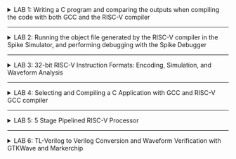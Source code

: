 <details>
  <summary>LAB 1:  Writing a C program and comparing the outputs when compiling the code with both GCC and the RISC-V compiler</summary>
   

   **Let's write a simple C program to count numbers from 1 to N and compile it using GCC.**

Code to count numbers from 1 to 30:

![Screenshot 2024-07-17 134436](https://github.com/user-attachments/assets/a684f778-bf97-4889-a4ff-e30908945d56)

Output:

![Screenshot from 2024-07-17 14-54-39](https://github.com/user-attachments/assets/918f5dba-6b4c-448f-9fb3-0d8d7de4a4da)

**Now let's compile the same code using RISC-V**

![Screenshot from 2024-07-17 14-54-45](https://github.com/user-attachments/assets/63a713bf-d308-4f0a-aa7b-80d3b56fb300)

We open the object dumpfile using the command
```
riscv64-unknown-elf-objdump -d -sum1toN.o | less
```

![Screenshot from 2024-07-17 14-54-55](https://github.com/user-attachments/assets/8f09fa57-9167-4c6c-8f94-49de255c374a)

</details>



***



<details>
  <summary>LAB 2: Running the object file generated by the RISC-V compiler in the Spike Simulator, and performing debugging with the Spike Debugger</summary>
     
  In our previous lab, we compiled our C code using both gcc and a RISC-V compiler.
   
  ![Screenshot from 2024-07-20 14-17-33](https://github.com/user-attachments/assets/290c7134-0096-4802-84de-a00084905d32)

![Screenshot from 2024-07-20 14-20-11](https://github.com/user-attachments/assets/216bf957-e569-47a0-b448-0eeafaa4ba14)


Now, we will examine the output file generated by compiling the C code with the RISC-V compiler and debug the instructions.

Steps followed
1) Inspect the output generated by compiling the code with the gcc compiler, located in the file 'a.out'
2) Inspect the output generated by compiling the code with the RISC-V compiler, located in the file 'sum1toN.o'. and Check whether the outputs are the same or not
   
   ![Screenshot from 2024-07-20 14-18-57](https://github.com/user-attachments/assets/b971e17f-7aa8-4c52-9c0b-a1433c3e24a8)
   
4) Now we start debugging using the spike debugger
5) We will allow the Spike debugger to run until the main function, specifically until the **100b0** instruction. After that, we will manually continue debugging and inspect the **a0** register before and after the execution. We observe that the instruction **lui a0, 0x21** updates the a0 register from **0x0000000000000001** to **0x0000000000021000**
   
   ![Screenshot from 2024-07-20 15-10-29](https://github.com/user-attachments/assets/6928d9f4-c50e-4c29-a4df-28be34fb50b2)

6) Next, we will manually debug the next instruction  i.e., **addi sp, sp, -16**. This instruction decrements the stack pointer (sp) by 16. Before executing this instruction, the sp register held the value **0x0000003ffffffb50**, which is then updated to **0x0000003ffffffb40**

      ![Screenshot 2024-07-20 235518](https://github.com/user-attachments/assets/5efd476a-c03c-46d7-a20d-bd528eabd4f8)

The output appears at register 100b8, and it remains the same regardless of whether the code is executed using the gcc or riscv compilers.

### Now we will see the difference in the switches O1 and Ofast
![Screenshot from 2024-08-12 21-08-32](https://github.com/user-attachments/assets/4da34596-2b81-47bd-8cec-640ced76a240)

**assembly code with O1 switch:**
![Screenshot from 2024-08-12 21-04-25](https://github.com/user-attachments/assets/184e2ba2-683e-4e9e-8855-6d6dcbedf306)

**assembly code with Ofast switch:**
![Screenshot from 2024-08-12 21-06-22](https://github.com/user-attachments/assets/48583f24-095d-42f7-bee7-64d438ede310)

+ Number of instructions when compiled with O1 switch = 14
+ Number of instructions when compiled with Ofast switch = 11
+ We can observe that using the **-Ofast** optimization switch results in fewer assembly instructions compared to the **-O1** switch.

</details>



***



<details>
  <summary>LAB 3: 32-bit RISC-V Instruction Formats: Encoding, Simulation, and Waveform Analysis </summary>

  ## Task 1: RISC-V Instruction Formats and Hexadecimal Encoding of Specific Instructions
  ### Base Instruction Formats

  RISC-V has six core instruction formats: R, I, S, B, U, and J. These are all fixed 32 bits in length. Here is a brief description of each format:

  There are four core instruction formats (R/I/S/U), and there are a further two variants of the instruction formats (B/J) based on the handling of immediates.
  1. **R-Type (Register)**
     + Format: opcode[6:0] | rd[11:7] | funct3[14:12] | rs1[19:15] | rs2[24:20] | funct7[31:25]
     + Used for register-register arithmetic and logical operations.
       ![Screenshot 2024-07-24 191623](https://github.com/user-attachments/assets/0bbb9695-b331-46e2-a75a-92a074344659)

  2. **I-Type (Immediate)**
     + Format: opcode[6:0] | rd[11:7] | funct3[14:12] | rs1[19:15] | imm[31:20]
     + Used for immediate arithmetic, logical operations, and load instructions.
       ![Screenshot 2024-07-24 191624](https://github.com/user-attachments/assets/41f5fc12-5e58-4e60-bebc-8b1cef556214)

  3. **S-Type (Store)**
     + Format: opcode[6:0] | imm[11:7] | funct3[14:12] | rs1[19:15] | rs2[24:20] | imm[31:25]
     + Used for store instructions.
       ![Screenshot 2024-07-24 191625](https://github.com/user-attachments/assets/446beff5-399d-4426-b868-0d9c6d2ef271)

  4. **U-Type (Upper Immediate)**
     + Format: opcode[6:0] | rd[11:7] | imm[31:12]
     + Used for instructions that operate with a 20-bit upper immediate, such as LUI (Load Upper Immediate).
        ![Screenshot 2024-07-24 191626](https://github.com/user-attachments/assets/60c0073d-2e33-4fbd-a54b-01a606aeb353)

  5. **B-Type (Branch)**
     + Format: opcode[6:0] | imm[11][7] | funct3[14:12] | rs1[19:15] | rs2[24:20] | imm[31:25]
     + Used for conditional branch instructions.
       ![Screenshot 2024-07-24 191847](https://github.com/user-attachments/assets/33c0c62f-3fe2-48bd-a1f5-18db951807cf)

  6. **J-Type (Jump)**
     + Format: opcode[6:0] | rd[11:7] | imm[19:12] | imm[31:20]
     + Used for jump instructions, such as JAL (Jump And Link).
       ![Screenshot 2024-07-24 191848](https://github.com/user-attachments/assets/7b2e93a1-1fc8-447f-95ed-1d34b82e8625)
       
RISC-V instruction types and the corresponding 32-bit instruction codes for the provided instructions:

1. ADD r9, r10, r11
   + Type: R-Type
   + Opcode: 0110011
   + funct3: 000
   + funct7: 0000000
   + rs1: 01010
   + rs2: 01011
   + rd: 01001
   + Instruction: 0000000 01011 01010 000 01001 0110011
     + 0x00B504B3
     
2. SUB r11, r9, r10
   + Type: R-Type
   + Opcode: 0110011
   + funct3: 000
   + funct7: 0100000
   + rs1: 01001
   + rs2: 01010
   + rd: 01011
   + Instruction: 0100000	01010	01001	000	01011	0110011
     + 0x40A485B3
     
3. AND r10, r9, r11
   + Type: R-Type
   + Opcode: 0110011
   + funct3: 111
   + funct7: 0000000
   + rs1: 01001
   + rs2: 01011
   + rd: 01010
   + Instruction: 0000000	01011	01001	111	01010	0110011
     + 0x00B4F533
       
4. OR r8, r10, r5
   + Type: R-Type
   + Opcode: 0110011
   + funct3: 110
   + funct7: 0000000
   + rs1: 01010
   + rs2: 00101
   + rd: 01000
   + Instruction: 0000000	00101	01010	110	01000	0110011
     + 0x00556433
     
5. XOR r8, r9, r4
   + Type: R-Type
   + Opcode: 0110011
   + funct3: 100
   + funct7: 0000000
   + rs1: 01001
   + rs2: 00100
   + rd: 01000
   + Instruction: 0000000	00100	01001	100	01000	0110011
     + 0x0044C433
     
6. SLT r0, r1, r4
   + Type: R-Type
   + Opcode: 0110011
   + funct3: 010
   + funct7: 0000000
   + rs1: 00001
   + rs2: 00100
   + rd: 00000
   + Instruction: 0000000	00100	00001	010	00000	0110011
     + 0x0040A033
     
7. ADDI r2, r2, 5
   + Type: I-Type
   + Opcode: 0010011
   + funct3: 000
   + Immediate: 000000000101
   + rs1: 00010
   + rd: 00010
   + Instruction: 000000000101	00010	000	00010	0010011
     + 0x00510113
     
8. SW r2, r0, 4
   + Type: S-Type
   + Opcode: 0100011
   + funct3: 010
   + Immediate: 000000000100
   + imm[11:5]: 0000000
   + imm[4:0]: 00100
   + rs1: 00000
   + rd: 00010
   + Instruction: 0000000	00010	00000	010	00100	0100011
     + 0x00202223
     
9. SRL r6, r1, r1
    + Type: R-Type
    + Opcode: 0110011
    + funct3: 101
    + funct7: 0000000
    + rs1: 00001
    + rs2: 00001
    + rd: 00110
    + Instruction: 0000000	00001	00001	101	00110	0110011
      + 0x0010D333
      
10. BNE r0, r0, 20
    + Type: B-Type
    + Opcode: 1100011
    + funct3: 001
    + Immediate: 000000010100
    + imm[12]: 0
    + imm[11]: 0
    + imm[10:5]: 000000
    + imm[4:1]: 1010
    + Instruction: 0 000000	00000	00000	001	1010 0	1100011
      + 0x00001A63
      
11. BEQ r0, r0, 15
    + Type: B-Type
    + Opcode: 1100011
    + funct3: 000
    + Immediate: 000000001111
    + imm[12]: 0
    + imm[11]: 0
    + imm[10:5]: 000000
    + imm[4:1]: 1111
    + Instruction: 0 000000	00000	00000	000	1111 0	1100011
      + 0x00000F63
      
12. LW r3, r1, 2
    + Type: I-Type
    + Opcode: 0000011
    + funct3: 010
    + Immediate: 000000000010
    + rs1: 00001
    + rd: 00011
    + Instruction: 000000000010	00001	010	00011	0000011
      + 0x0020A183
      
13. SLL r5, r1, r1
    + Type: R-Type
    + Opcode: 0110011
    + funct3: 001
    + funct7: 0000000
    + rs1: 00001
    + rs2: 00001
    + rd: 00101
    + Instruction: 0000000	00001	00001	001	00101	0110011
      + 0x001092B3
   
    | Instruction | Format |  Standard ISA Code |
    | :----------: | :------: | :------------------: |
    | ADD r9, r10, r11 | R | 0x00B504B3 |
    | SUB r11, r9, r10 | R | 0x40A485B3 |
    | AND r10, r9, r11 | R | 0x00B4F533 |
    | OR r8, r10, r5 | R | 0x00556433 |
    | XOR r8, r9, r4 | R | 0x0044C433 |
    | SLT r0, r1, r4 | R | 0x0040A033 |
    | ADDI r2, r2, 5 | I | 0x00510113 |
    | SW r2, r0, 4 | S | 0x00202223 |
    | SRL r6, r1, r1 | R | 0x0010D333 |
    | BNE r0, r0, 20 | B | 0x00001A63 |
    | BEQ r0, r0, 15 | B | 0x00000F63 |
    | LW r3, r1, 2 | I | 0x0020A183 |
    | SLL r5, r1, r1 | R | 0x001092B3 |

  ## Task 2: Simulation and Waveform analysis
  ### Steps to perform functional simulational
  1. Create two files in gedit as iiitb_rv32i.v and iiitb_rv32i_tb.v
  2. Copy the code from the reference github repository and paste it in your verilog and testbench files
  3. To run and simulate the verilog code in gtkwave, enter the following commands:
     ![Screenshot from 2024-07-28 18-34-21](https://github.com/user-attachments/assets/16c1874b-3d22-4eb4-b84c-5790071a1bff)

  **Following are the differences between standard RISCV ISA and Hardcoded ISA for the instruction set given in the reference repository:**  

  The standard RISC-V ISA for the given instructions can be generated in a manner similar to the approach we used in Task 1
  
  Hard-coded instructions: These are custom instructions where the bit patterns are manually set by the designer rather than adhering to the standard RISC-V specification. And they are designed for a specific purpose or application. Hence the 32-bits instruction that we generated will not match with the hardcoded ISA.
  
  
  |  **Instructions**  |  **Standard RISCV ISA**  |  **Hardcoded ISA**  |  
  |  :----:  |  :----:  |  :----:  |  
  |  ADD R6, R2, R1  |  32'h00110333  |  32'h02208300  |  
  |  SUB R7, R1, R2  |  32'h402083b3  |  32'h02209380  |  
  |  AND R8, R1, R3  |  32'h0030f433  |  32'h0230a400  |  
  |  OR R9, R2, R5  |  32'h005164b3  |  32'h02513480  |  
  |  XOR R10, R1, R4  |  32'h0040c533  |  32'h0240c500  |  
  |  SLT R1, R2, R4  |  32'h0045a0b3  |  32'h02415580  |  
  |  ADDI R12, R4, 5  |  32'h004120b3  |  32'h00520600  |  
  |  BEQ R0, R0, 15  |  32'h00000f63  |  32'h00f00002  |  
  |  SW R3, R1, 2  |  32'h0030a123  |  32'h00209181  |  
  |  LW R13, R1, 2  |  32'h0020a683  |  32'h00208681  |  
  |  SRL R16, R14, R2  |  32'h0030a123  |  32'h00271803  |
  |  SLL R15, R1, R2  |  32'h002097b3  |  32'h00208783  |  

  ### Analysing output waveforms of above given instructions:

  ```
  ADD R6, R2, R1
  ```
  ![IMG_0010](https://github.com/user-attachments/assets/30cb6411-4c2a-4a2b-9f43-430c505ac4e7)


  ```
  SUB R7, R1, R2
  ```
  ![IMG_0013](https://github.com/user-attachments/assets/aa230620-2c97-4abb-b0a3-96fd3995f3a8)

  
  ```
  AND R8, R1, R3
  ```
  ![IMG_0027](https://github.com/user-attachments/assets/cad8c2be-643e-431e-8579-460a29b6a59c)


  ```
  OR R9, R2, R5
  ```
  ![IMG_0016](https://github.com/user-attachments/assets/88b1edde-9b3d-4271-af0c-dac55c3300dc)


  ```
  XOR R10, R1, R4
  ```
  ![IMG_0011](https://github.com/user-attachments/assets/95486b24-2a92-4d3b-8f18-4c549ee5bf4f)


  ```
  SLT R1, R2, R4
  ```
  ![IMG_0011](https://github.com/user-attachments/assets/13e32a3b-a2e3-4105-9df3-1cf0fe0c60a4)


  ```
  ADDI R12, R4, 5
  ```
  ![IMG_0009](https://github.com/user-attachments/assets/8de296ea-9d55-4dba-9c89-738b470e5d97)


  ```
  BEQ R0, R0, 15
  ```
  ![IMG_0012](https://github.com/user-attachments/assets/a3c34a83-c1e6-4d80-bae5-f187535afc77)


 **5-Stage instruction pipeline**
 ![Screenshot from 2024-07-29 03-34-25](https://github.com/user-attachments/assets/f3e95dc9-f367-4cbb-ad81-0a73c286b899)

</details>


***



<details>
  <summary>LAB 4:  Selecting and Compiling a C Application with GCC and RISC-V GCC compiler</summary>
  
  ## Application Name: Logic Gate Simulator
  ### Overview: Simulates the behavior of basic logic gates (AND, OR, NOT, etc.) with truth tables and custom inputs
  **Logic Gate Simulator** is a C-based application designed to simulate the behavior of basic logic gates, including AND, OR, NOT, XOR, NAND, NOR. The application allows users to input custom values, generate truth tables

  **Code:**
  ```c
#include <stdio.h>

// Function prototypes for logic gates
int AND(int a, int b);
int OR(int a, int b);
int NOT(int a);
int XOR(int a, int b);
int NAND(int a, int b);
int NOR(int a, int b);

// Function to print the truth table for two-input gates
void print_truth_table_two_inputs(int (*gate)(int, int), const char *gate_name);

// Function to print the truth table for NOT gate
void print_truth_table_not();

// Main function
int main() {
    int choice;
    
    printf("Logic Gate Simulator\n");
    printf("1. AND Gate\n");
    printf("2. OR Gate\n");
    printf("3. NOT Gate\n");
    printf("4. XOR Gate\n");
    printf("5. NAND Gate\n");
    printf("6. NOR Gate\n");
    printf("Enter your choice (1-6): ");
    scanf("%d", &choice);

    switch(choice) {
        case 1:
            print_truth_table_two_inputs(AND, "AND");
            break;
        case 2:
            print_truth_table_two_inputs(OR, "OR");
            break;
        case 3:
            print_truth_table_not();
            break;
        case 4:
            print_truth_table_two_inputs(XOR, "XOR");
            break;
        case 5:
            print_truth_table_two_inputs(NAND, "NAND");
            break;
        case 6:
            print_truth_table_two_inputs(NOR, "NOR");
            break;
        default:
            printf("Invalid choice!\n");
    }

    return 0;
}

// AND gate function
int AND(int a, int b) {
    return a & b;
}

// OR gate function
int OR(int a, int b) {
    return a | b;
}

// NOT gate function
int NOT(int a) {
    return !a;
}

// XOR gate function
int XOR(int a, int b) {
    return a ^ b;
}

// NAND gate function
int NAND(int a, int b) {
    return !(a & b);
}

// NOR gate function
int NOR(int a, int b) {
    return !(a | b);
}

// Function to print the truth table for two-input gates
void print_truth_table_two_inputs(int (*gate)(int, int), const char *gate_name) {
    printf("\nTruth Table for %s Gate\n", gate_name);
    printf("A B | Output\n");
    printf("------------\n");

    for(int a = 0; a <= 1; a++) {
        for(int b = 0; b <= 1; b++) {
            printf("%d %d |   %d\n", a, b, gate(a, b));
        }
    }
}

// Function to print the truth table for NOT gate
void print_truth_table_not() {
    printf("\nTruth Table for NOT Gate\n");
    printf("A | Output\n");
    printf("---------\n");

    for(int a = 0; a <= 1; a++) {
        printf("%d |   %d\n", a, NOT(a));
    }
}
```

**Compiling the application using the GCC compiler:**

![Screenshot from 2024-08-14 20-17-59](https://github.com/user-attachments/assets/5aa3c864-798a-468e-a0ff-294b7c522f0b)


**Compiling the application using the RISC-V GCC compiler**

![Screenshot from 2024-08-14 20-18-56](https://github.com/user-attachments/assets/6264cabc-ee3d-4e84-8906-1fc4b3fb76a3)

**Comparing the output of the application when compiled with the standard GCC compiler versus the RISC-V GCC compiler**

![Screenshot from 2024-08-14 20-19-49](https://github.com/user-attachments/assets/31633f1a-5c3c-480a-97f6-85663384a5d2)


</details>


***


<details>
  <summary>LAB 5: 5 Stage Pipelined RISC-V Processor </summary>
  
**TL-Verilog** is a higher-level version of Verilog used for modeling and designing digital systems in a more abstract way. Instead of focusing on the detailed wiring and gates, TL-Verilog lets you describe how a system behaves without getting into the specifics of its implementation. This abstraction is useful for system-level design and simulation.

**Makerchip** is an online platform where you can design, simulate, and test digital systems using HDLs like TL-Verilog, Verilog, and VHDL. It offers a user-friendly environment for creating and experimenting with digital designs, making it great for learning, teaching, and prototyping. 
  
  <details>
    <summary> Digital Logic with TL-Verilog and Makerchip </summary>
Logic gates are essential parts of digital circuits. They perform basic operations on binary data (0s and 1s) and are key to how computers and other digital devices handle information. There are different types of logic gates, each with a specific function
    
  ![Screenshot (219)](https://github.com/user-attachments/assets/37dc2892-d103-4f6c-9e1c-d6bcde83cfd1)
  ![Screenshot (220)](https://github.com/user-attachments/assets/042668ea-4aea-4698-9850-4742b14bc3a1)
    
  ### Combinational Logic in TL-Verilog and Makerchip
  
  Combinational logic involves creating circuits that process binary inputs to produce binary outputs based on set rules. These circuits operate without memory or feedback, meaning their outputs depend only on the current inputs and not on past states.
  
  **1) Inverter on Makerchip**
     ![Screenshot (209)](https://github.com/user-attachments/assets/73a65273-f58c-47cb-b0cd-08f38ab66bcf)     
  **2) AND gate on Makerchip**
     ![Screenshot (210)](https://github.com/user-attachments/assets/2aef5ed9-377a-43ef-b8c6-f9525a4be4e6)
  **3) OR gate on Makerchip**
     ![Screenshot (212)](https://github.com/user-attachments/assets/afef06d7-b4cd-4ab9-a014-12672f220c2a)
  **4) EXOR gate on Makerchip**
     ![Screenshot (213)](https://github.com/user-attachments/assets/ce40afa4-ddec-4918-bfa8-67600cb20964)
  **5) Vectors on Makerchip**
     ![Screenshot (214)](https://github.com/user-attachments/assets/3c5081a4-eddd-4544-b6c7-3280bf8cd100)
  **6) Mux on Makerchip**
     ![Screenshot (215)](https://github.com/user-attachments/assets/3a3b02c7-be90-41f5-b290-6b03b845eb67)
     ![Screenshot (216)](https://github.com/user-attachments/assets/9b687af5-a899-4641-9be3-7d33632490c0)
  **7) Calculator on Makerchip**
  ```c
\TLV
   $reset = *reset;
   
   $val1[31:0] = $rand1[3:0];
   $val2[31:0] = $rand2[3:0];
   $sum[31:0]  = $val1[31:0] + $val2[31:0];
   $diff[31:0] = $val1[31:0] - $val2[31:0];
   $prod[31:0] = $val1[31:0] * $val2[31:0];
   $quot[31:0] = $val1[31:0] / $val2[31:0];
   
   $out[31:0] = $op[1] ? ($op[0] ? $quot[31:0] : $prod[31:0]) : ($op[0] ? $diff[31:0] : $add[31:0]); 
  ```

  ![Screenshot (218)](https://github.com/user-attachments/assets/d97dcefb-635b-4c5d-91b5-6338297be285)


  ### Sequential Logic in TL-Verilog and Makerchip
  Sequential logic is a type of digital circuit where the output depends on both the current inputs and the circuit's previous states. Unlike combinational logic, which only uses current inputs to produce outputs, sequential logic includes memory elements to keep track of past information and influence the current output.
  
**1) Sequential calculator on Makerchip**
![Screenshot (222)](https://github.com/user-attachments/assets/9d23930c-9b12-4529-8c0f-14c59fd0da43)


  ```c
\TLV
   |calc
      @1
         $clk_lik = *clk;
         $reset = *reset;
         $val1[31:0] = >>1$result[31:0];
         $val2[31:0] = $rand2[3:0];
         $result[31:0] = $reset ? 32'b0 : ($sel[1:0] == 2'b00)
                         ? ($val1[31:0] + $val2[31:0]) : ($sel[1:0] == 2'b01)
                         ? ($val1[31:0] - $val2[31:0]) : ($sel[1:0] == 2'b10)
                         ? ($val1[31:0] * $val2[31:0]) : ($sel[1:0] == 2'b11)
                         ? ($val2[31:0] != 0 ? ($val1[31:0] / $val2[31:0]) : 32'bx) :  32'b0;
 ```

  ![Screenshot (221)](https://github.com/user-attachments/assets/10f9e7de-4be1-4d33-9103-3adacdd45b3c)


  ### Pipelined Logic
  
Pipelining is a key feature in TL-Verilog that simplifies coding and helps reduce bugs compared to SystemVerilog. In TL-Verilog, you can easily implement pipelining with less code. For example, in the provided repo, you can see how pipelining is used to calculate the Pythagorean theorem. In TL-Verilog, you define the pipeline stages using |calc and align them with @1, @2, and so on.



**2-Cycle Calculator in Pipeline**

![Screenshot (226)](https://github.com/user-attachments/assets/d4c28f9f-d80b-4618-99fe-d1c3f7e7626e)


```c
\TLV
   |calc
      @1
         $reset = *reset;
         $clk_lik = *clk;
         $val1[31:0] = >>2$out[31:0];
         $val2[31:0] = $rand2[3:0];
         $op[1:0] = $rand3[1:0];
         $sum[31:0] = $val1[31:0] + $val2[31:0];
         $diff[31:0] = $val1[31:0] - $val2[31:0];
         $prod[31:0] = $val1[31:0] * $val2[31:0];
         $quot[31:0] = $val1[31:0] / $val2[31:0];
         
         $num = $reset ? 0 : >>1$num+1;
      @2   
         $out[31:0] = ($reset|!$num) ? 32'b0 : (($op[1:0]==2'b00) ? $sum :
                                       ($op[1:0]==2'b01) ? $diff :
                                          ($op[1:0]==2'b10) ? $prod : $quot);
   // Assert these to end simulation (before Makerchip cycle limit).
   *passed = *cyc_cnt > 40;
   *failed = 1'b0;
```
![Screenshot (227)](https://github.com/user-attachments/assets/4ba5d5df-4b1b-4767-aac9-d618c337afca)


  ### Validity
  **1) 2-Cycle Calculator with Validity**
  
  ![Screenshot (233)](https://github.com/user-attachments/assets/eb5d65f4-1688-4bba-b263-9a4078c43be6)

  ```c
\TLV
    |calc
      @0
         $reset = *reset;
         $clk_lik = *clk;
         
      @1
         $val1 [31:0] = >>2$out;
         $val2 [31:0] = $rand2[3:0];
         
         $valid = $reset ? 1'b0 : >>1$valid + 1'b1 ;
         $valid_or_reset = $valid || $reset;
         
      ?$vaild_or_reset
         @1   
            $sum [31:0] = $val1 + $val2;
            $diff[31:0] = $val1 - $val2;
            $prod[31:0] = $val1 * $val2;
            $quot[31:0] = $val1 / $val2;
            
         @2   
            $mem[31:0] = $reset ? 32'b0 :
                         ($op[2:0] == 3'b101) ? $val1 : >>2$mem ;
            
            $out [31:0] = $reset ? 32'b0 :
                          ($op[2:0] == 3'b000) ? $sum :
                          ($op[2:0] == 3'b001) ? $diff :
                          ($op[2:0] == 3'b010) ? $prod :
                          ($op[2:0] == 3'b011) ? $quot :
                          ($op[2:0] == 3'b100) ? >>2$mem : >>2$out ;
  ```
![Screenshot (234)](https://github.com/user-attachments/assets/1b1824fc-60f2-42d6-99fb-ae8fc9a00eae)


  **2) Calculator with single value memory**
  
![Screenshot (236)](https://github.com/user-attachments/assets/4f59abf9-15e6-48b5-b579-4924577dfc63)
```c
\TLV
    |calc
      @0
         $reset = *reset;
         $clk_lik = *clk;
         
      @1
         $val1 [31:0] = >>2$out;
         $val2 [31:0] = $rand2[3:0];
         
         $valid = $reset ? 1'b0 : >>1$valid + 1'b1 ;
         $valid_or_reset = $valid || $reset;
         
      ?$vaild_or_reset
         @1   
            $sum [31:0] = $val1 + $val2;
            $diff[31:0] = $val1 - $val2;
            $prod[31:0] = $val1 * $val2;
            $quot[31:0] = $val1 / $val2;
            
         @2   
            $mem[31:0] = $reset ? 32'b0 :
                         ($op[2:0] == 3'b101) ? $val1 : >>2$mem ;
            
            $out [31:0] = $reset ? 32'b0 :
                          ($op[2:0] == 3'b000) ? $sum :
                          ($op[2:0] == 3'b001) ? $diff :
                          ($op[2:0] == 3'b010) ? $prod :
                          ($op[2:0] == 3'b011) ? $quot :
                          ($op[2:0] == 3'b100) ? >>2$mem : >>2$out ;
```
![Screenshot (237)](https://github.com/user-attachments/assets/9195b7f4-1db3-4afe-ab27-482f80ef35f4)

  </details>

  
  <details>
    <summary> Basic RISC-V CPU micro-architecture </summary>
    
  ### Introduction to Simple RISC-V micro-architecture 
  RISC-V block diagram A block diagram of a RISC-V processor provides a high-level overview of its major components and how they are interconnected. Here's a block diagram of a typical RISC-V processor:

  + **Decoder:** The decoder translates binary instructions into control signals that direct the processor's functional units on how to execute them.
  + **Instruction Memory:** Instruction memory stores and supplies the machine instructions needed by the processor for execution.
  + **ALU (Arithmetic Logic Unit):** The ALU performs arithmetic and logical operations on data, such as addition and comparisons.
  + **ALU Control Unit:** The ALU control unit provides signals to configure the ALU for the specific operation required by the current instruction.
  + **Register File:** The register file contains general-purpose registers that temporarily store data during instruction execution.
  + **Data Memory:** Data memory holds data for read and write operations and is used in load and store instructions.

  ### Fetch and Decode
  
  

  ### RISC-V Control logic

  </details>


  <details>
    <summary> Complete Pipelined RISC-V CPU micro-architecture </summary>
    
  ### RISCV core with Pipeline
  ```c
\m4_TLV_version 1d: tl-x.org
\SV
   // Template code can be found in: https://github.com/stevehoover/RISC-V_MYTH_Workshop
   
   m4_include_lib(['https://raw.githubusercontent.com/BalaDhinesh/RISC-V_MYTH_Workshop/master/tlv_lib/risc-v_shell_lib.tlv'])

\SV
   m4_makerchip_module   // (Expanded in Nav-TLV pane.)
\TLV

   // /====================\
   // | Sum 1 to 9 Program |
   // \====================/
   //
   // Add 1,2,3,...,9 (in that order).
   //
   // Regs:
   //  r10 (a0): In: 0, Out: final sum
   //  r12 (a2): 10
   //  r13 (a3): 1..10
   //  r14 (a4): Sum
   // 
   // External to function:
   m4_asm(ADD, r10, r0, r0)             // Initialize r10 (a0) to 0.
   // Function:
   m4_asm(ADD, r14, r10, r0)            // Initialize sum register a4 with 0x0
   m4_asm(ADDI, r12, r10, 1010)         // Store count of 10 in register a2.
   m4_asm(ADD, r13, r10, r0)            // Initialize intermediate sum register a3 with 0
   // Loop:
   m4_asm(ADD, r14, r13, r14)           // Incremental addition
   m4_asm(ADDI, r13, r13, 1)            // Increment intermediate register by 1
   m4_asm(BLT, r13, r12, 1111111111000) // If a3 is less than a2, branch to label named <loop>
   m4_asm(ADD, r10, r14, r0)            // Store final result to register a0 so that it can be read by main program
   m4_asm(SW, r0, r10, 10000)           // Store r10 result in dmem
   m4_asm(LW, r17, r0, 10000)           // Load contents of dmem to r17
   m4_asm(JAL, r7, 00000000000000000000) // Done. Jump to itself (infinite loop). (Up to 20-bit signed immediate plus implicit 0 bit (unlike JALR) provides byte address; last immediate bit should also be 0)
   m4_define_hier(['M4_IMEM'], M4_NUM_INSTRS)

   |cpu
      @0
         $reset = *reset;
         $clk_lik = *clk;
         
         //PC fetch - branch, jumps and loads introduce 2 cycle bubbles in this pipeline
         $pc[31:0] = >>1$reset ? '0 : (>>3$valid_taken_br ? >>3$br_tgt_pc :
                                       >>3$valid_load     ? >>3$inc_pc[31:0] :
                                       >>3$jal_valid      ? >>3$br_tgt_pc :
                                       >>3$jalr_valid     ? >>3$jalr_tgt_pc :
                                                     (>>1$inc_pc[31:0]));
         // Access instruction memory using PC
         $imem_rd_en = ~ $reset;
         $imem_rd_addr[M4_IMEM_INDEX_CNT-1:0] = $pc[M4_IMEM_INDEX_CNT+1:2];
         
         
      @1
         //Getting instruction from IMem
         $instr[31:0] = $imem_rd_data[31:0];
         
         //Increment PC
         $inc_pc[31:0] = $pc[31:0] + 32'h4;
         
         //Decoding I,R,S,U,B,J type of instructions based on opcode [6:0]
         //Only [6:2] is used here because this implementation is for RV64I which does not use [1:0]
         $is_i_instr = $instr[6:2] ==? 5'b0000x ||
                       $instr[6:2] ==? 5'b001x0 ||
                       $instr[6:2] == 5'b11001;
         
         $is_r_instr = $instr[6:2] == 5'b01011 ||
                       $instr[6:2] ==? 5'b011x0 ||
                       $instr[6:2] == 5'b10100;
         
         $is_s_instr = $instr[6:2] ==? 5'b0100x;
         
         $is_u_instr = $instr[6:2] ==? 5'b0x101;
         
         $is_b_instr = $instr[6:2] == 5'b11000;
         
         $is_j_instr = $instr[6:2] == 5'b11011;
         
         //Immediate value decode
         $imm[31:0] = $is_i_instr ? { {21{$instr[31]}} , $instr[30:20]} :
                      $is_s_instr ? { {21{$instr[31]}} , $instr[30:25] , $instr[11:8] , $instr[7]} :
                      $is_b_instr ? { {20{$instr[31]}} , $instr[7] , $instr[30:25] , $instr[11:8] , 1'b0} :
                      $is_u_instr ? { $instr[31] , $instr[30:12] , { 12{1'b0}} } :
                      $is_j_instr ? { {12{$instr[31]}} , $instr[19:12] , $instr[20] , $instr[30:21] , 1'b0} :
                      >>1$imm[31:0];
         
         //Generate valid signals for each instruction fields
         $rs1_or_funct3_valid    = $is_r_instr || $is_i_instr || $is_s_instr || $is_b_instr;
         $rs2_valid              = $is_r_instr || $is_s_instr || $is_b_instr;
         $rd_valid               = $is_r_instr || $is_i_instr || $is_u_instr || $is_j_instr;
         $funct7_valid           = $is_r_instr;
         
         //Decode other fields of instruction - source and destination registers, funct, opcode
         ?$rs1_or_funct3_valid
            $rs1[4:0]    = $instr[19:15];
            $funct3[2:0] = $instr[14:12];
         
         ?$rs2_valid
            $rs2[4:0]    = $instr[24:20];
         
         ?$rd_valid
            $rd[4:0]     = $instr[11:7];
         
         ?$funct7_valid
            $funct7[6:0] = $instr[31:25];
         
         $opcode[6:0] = $instr[6:0];
         
         //Decode instruction in subset of base instruction set based on RISC-V 32I
         $dec_bits[10:0] = {$funct7[5],$funct3,$opcode};
         
         //Branch instructions
         $is_beq   = $dec_bits ==? 11'bx_000_1100011;
         $is_bne   = $dec_bits ==? 11'bx_001_1100011;
         $is_blt   = $dec_bits ==? 11'bx_100_1100011;
         $is_bge   = $dec_bits ==? 11'bx_101_1100011;
         $is_bltu  = $dec_bits ==? 11'bx_110_1100011;
         $is_bgeu  = $dec_bits ==? 11'bx_111_1100011;
         
         //Jump instructions
         $is_auipc = $dec_bits ==? 11'bx_xxx_0010111;
         $is_jal   = $dec_bits ==? 11'bx_xxx_1101111;
         $is_jalr  = $dec_bits ==? 11'bx_000_1100111;
         
         //Arithmetic instructions
         $is_addi  = $dec_bits ==? 11'bx_000_0010011;
         $is_add   = $dec_bits ==  11'b0_000_0110011;
         $is_lui   = $dec_bits ==? 11'bx_xxx_0110111;
         $is_slti  = $dec_bits ==? 11'bx_010_0010011;
         $is_sltiu = $dec_bits ==? 11'bx_011_0010011;
         $is_xori  = $dec_bits ==? 11'bx_100_0010011;
         $is_ori   = $dec_bits ==? 11'bx_110_0010011;
         $is_andi  = $dec_bits ==? 11'bx_111_0010011;
         $is_slli  = $dec_bits ==? 11'b0_001_0010011;
         $is_srli  = $dec_bits ==? 11'b0_101_0010011;
         $is_srai  = $dec_bits ==? 11'b1_101_0010011;
         $is_sub   = $dec_bits ==? 11'b1_000_0110011;
         $is_sll   = $dec_bits ==? 11'b0_001_0110011;
         $is_slt   = $dec_bits ==? 11'b0_010_0110011;
         $is_sltu  = $dec_bits ==? 11'b0_011_0110011;
         $is_xor   = $dec_bits ==? 11'b0_100_0110011;
         $is_srl   = $dec_bits ==? 11'b0_101_0110011;
         $is_sra   = $dec_bits ==? 11'b1_101_0110011;
         $is_or    = $dec_bits ==? 11'b0_110_0110011;
         $is_and   = $dec_bits ==? 11'b0_111_0110011;
         
         //Store instructions
         $is_sb    = $dec_bits ==? 11'bx_000_0100011;
         $is_sh    = $dec_bits ==? 11'bx_001_0100011;
         $is_sw    = $dec_bits ==? 11'bx_010_0100011;
         
         //Load instructions - support only 4 byte load
         $is_load  = $dec_bits ==? 11'bx_xxx_0000011;
         
         $is_jump = $is_jal || $is_jalr;
         
      @2
         //Get Source register values from reg file
         $rf_rd_en1 = $rs1_or_funct3_valid;
         $rf_rd_en2 = $rs2_valid;
         
         $rf_rd_index1[4:0] = $rs1[4:0];
         $rf_rd_index2[4:0] = $rs2[4:0];
         
         //Register file bypass logic - data forwarding from ALU to resolve RAW dependence
         $src1_value[31:0] = $rs1_bypass ? >>1$result[31:0] : $rf_rd_data1[31:0];
         $src2_value[31:0] = $rs2_bypass ? >>1$result[31:0] : $rf_rd_data2[31:0];
         
         //Branch target PC computation for branches and JAL
         $br_tgt_pc[31:0] = $imm[31:0] + $pc[31:0];
         
         //RAW dependence check for ALU data forwarding
         //If previous instruction was writing to reg file, and current instruction is reading from same register
         $rs1_bypass = >>1$rf_wr_en && (>>1$rd == $rs1);
         $rs2_bypass = >>1$rf_wr_en && (>>1$rd == $rs2);
         
      @3
         //ALU
         $result[31:0] = $is_addi  ? $src1_value +  $imm :
                         $is_add   ? $src1_value +  $src2_value :
                         $is_andi  ? $src1_value &  $imm :
                         $is_ori   ? $src1_value |  $imm :
                         $is_xori  ? $src1_value ^  $imm :
                         $is_slli  ? $src1_value << $imm[5:0]:
                         $is_srli  ? $src1_value >> $imm[5:0]:
                         $is_and   ? $src1_value &  $src2_value:
                         $is_or    ? $src1_value |  $src2_value:
                         $is_xor   ? $src1_value ^  $src2_value:
                         $is_sub   ? $src1_value -  $src2_value:
                         $is_sll   ? $src1_value << $src2_value:
                         $is_srl   ? $src1_value >> $src2_value:
                         $is_sltu  ? $sltu_rslt[31:0]:
                         $is_sltiu ? $sltiu_rslt[31:0]:
                         $is_lui   ? {$imm[31:12], 12'b0}:
                         $is_auipc ? $pc + $imm:
                         $is_jal   ? $pc + 4:
                         $is_jalr  ? $pc + 4:
                         $is_srai  ? ({ {32{$src1_value[31]}} , $src1_value} >> $imm[4:0]) :
                         $is_slt   ? (($src1_value[31] == $src2_value[31]) ? $sltu_rslt : {31'b0, $src1_value[31]}):
                         $is_slti  ? (($src1_value[31] == $imm[31]) ? $sltiu_rslt : {31'b0, $src1_value[31]}) :
                         $is_sra   ? ({ {32{$src1_value[31]}}, $src1_value} >> $src2_value[4:0]) :
                         $is_load  ? $src1_value +  $imm :
                         $is_s_instr ? $src1_value + $imm :
                                    32'bx;
         
         $sltu_rslt[31:0]  = $src1_value <  $src2_value;
         $sltiu_rslt[31:0] = $src1_value <  $imm;
         
         //Jump instruction target PC computation
         $jalr_tgt_pc[31:0] = $imm[31:0] + $src1_value[31:0]; 
         
         //Branch resolution
         $taken_br = $is_beq ? ($src1_value == $src2_value) :
                     $is_bne ? ($src1_value != $src2_value) :
                     $is_blt ? (($src1_value < $src2_value) ^ ($src1_value[31] != $src2_value[31])) :
                     $is_bge ? (($src1_value >= $src2_value) ^ ($src1_value[31] != $src2_value[31])) :
                     $is_bltu ? ($src1_value < $src2_value) :
                     $is_bgeu ? ($src1_value >= $src2_value) :
                     1'b0;
         
         //Current instruction is valid if one of the previous 2 instructions were not (taken_branch or load or jump)
         $valid = ~(>>1$valid_taken_br || >>2$valid_taken_br || >>1$is_load || >>2$is_load || >>2$jump_valid || >>1$jump_valid);
         
         //Current instruction is valid & is a taken branch
         $valid_taken_br = $valid && $taken_br;
         
         //Current instruction is valid & is a load
         $valid_load = $valid && $is_load;
         
         //Current instruction is valid & is jump
         $jump_valid = $valid && $is_jump;
         $jal_valid  = $valid && $is_jal;
         $jalr_valid = $valid && $is_jalr;
         
         //Destination register update - ALU result or load result depending on instruction
         $rf_wr_en = (($rd != '0) && $rd_valid && $valid) || >>2$valid_load;
         $rf_wr_index[4:0] = $valid ? $rd[4:0] : >>2$rd[4:0];
         $rf_wr_data[31:0] = $valid ? $result[31:0] : >>2$ld_data[31:0];
         
      @4
         //Data memory access for load, store
         $dmem_addr[3:0]     =  $result[5:2];
         $dmem_wr_en         =  $valid && $is_s_instr;
         $dmem_wr_data[31:0] =  $src2_value[31:0];
         $dmem_rd_en         =  $valid_load;
         
      
         //Write back data read from load instruction to register
         $ld_data[31:0]      =  $dmem_rd_data[31:0];
         
      
      

      // Note: Because of the magic we are using for visualisation, if visualisation is enabled below,
      //       be sure to avoid having unassigned signals (which you might be using for random inputs)
      //       other than those specifically expected in the labs. You'll get strange errors for these.

   
   // Assert these to end simulation (before Makerchip cycle limit).
   //Checks if sum of numbers from 1 to 9 is obtained in reg[17] and runs 10 cycles extra after this is met
   *passed = |cpu/xreg[17]>>10$value == (1+2+3+4+5+6+7+8+9);
   //Run for 200 cycles without any checks
   //*passed = *cyc_cnt > 200;
   *failed = 1'b0;
   
   // Macro instantiations for:
   //  o instruction memory
   //  o register file
   //  o data memory
   //  o CPU visualization
   |cpu
      m4+imem(@1)    // Args: (read stage)
      m4+rf(@2, @3)  // Args: (read stage, write stage) - if equal, no register bypass is required
      m4+dmem(@4)    // Args: (read/write stage)
   
   m4+cpu_viz(@4)    // For visualisation, argument should be at least equal to the last stage of CPU logic
                       // @4 would work for all labs
\SV
   endmodule

  ```

 ![Screenshot (251)](https://github.com/user-attachments/assets/832945f5-847b-4a04-adbe-a54be166139d)

 ![Screenshot 2024-08-22 132714](https://github.com/user-attachments/assets/bc40ea6f-560c-49b4-bf5d-5512f2ee14bc)

  </details>

</details>



***



<details>
  <summary>LAB 6:  TL-Verilog to Verilog Conversion and Waveform Verification with GTKWave and Markerchip</summary>

  In this lab, we will convert the TLV code from our previous lab into Verilog using Python's Sandpiper-SaaS library. Once the conversion is complete, we'll develop a Verilog testbench to compare the waveforms generated by the MakerChip platform with those produced by the Verilog code in gtkwave.

Here are the steps required to convert TLV code to Verilog:

### Installation of necessary tools
Run the following commands in Ubuntu
1. Install required packages
```
 $ sudo apt install make python python3 python3-pip git iverilog gtkwave docker.io
 $ sudo chmod 666 /var/run/docker.sock
 $ cd ~
 $ pip3 install pyyaml click sandpiper-saas
```
2. Clone the repository
```
 $ cd
 $ git clone https://github.com/manili/VSDBabySoC.git
 $ cd VSDBabySoC
```

3. Conversion of TL-Verilog code into Standard Verilog Code
- __[TL-Verilog Code](https://github.com/thelikith/asic-design-class/blob/main/Codes/likith_riscv.tlv)__
```
 $ cd VSDBabySoC
 $ sandpiper-saas -i ./src/module/*.tlv -o likith_riscv.v --bestsv --noline -p verilog --outdir ./src/module/
```

4. Run the Verilog code using iverilog
  - __[Converted verilog code](https://github.com/thelikith/asic-design-class/blob/main/Codes/likith_riscv.v)__
  - __[Testbench](https://github.com/thelikith/asic-design-class/blob/main/Codes/likith_riscv_tb.v)__
```
 $ iverilog -o output/likith_riscv.out src/module/likith_riscv_tb.v -I src/include -I src/module
```
 If you encounter the following error, use this command:
 ![Screenshot from 2024-08-27 00-39-50](https://github.com/user-attachments/assets/56ea2bc8-9543-4321-a07f-df2847aecee4)

```
 $ iverilog -o output/likith_riscv.out -g2005-sv src/module/likith_riscv_tb.v -I src/include -I src/module
```

5. Viewing waveforms in gtkwave
```
 $ cd output
 $ ./likith_riscv.out
 $ gtkwave likith_riscv.vcd
```
**GTKWave:**
![Screenshot from 2024-08-27 00-41-06](https://github.com/user-attachments/assets/0b74968f-a1ff-41c1-8b14-721a9b3af061)


**Makerchip:**
![Screenshot 2024-08-22 132714](https://github.com/user-attachments/assets/03bef1df-f7fa-47b8-a61e-51d67abe599f)

We successfully converted TLV code to Verilog using the Sandpiper-SaaS library and verified it by comparing waveforms from the MakerChip platform with those from the Verilog testbench in GTKWave


   




</details>
